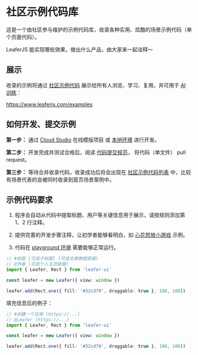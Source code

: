 # 社区示例代码库

这是一个由社区参与维护的示例代码库，收录各种实用、炫酷的场景示例代码（单个页面代码）。

LeaferJS 能实现哪些效果，做出什么产品，由大家来一起诠释～

## 展示

收录的示例将通过 [社区示例代码](https://www.leaferjs.com/examples) 展示给所有人浏览、学习、复用，并可用于 [AI 训练](https://www.leaferjs.com/ui/guide/ai.html)：

https://www.leaferjs.com/examples

## 如何开发、提交示例

**第一步：** 通过 [Cloud Studio](https://cloudstudio.net/?templateId=10064) 在线模版项目 或 [本地环境](https://www.leaferjs.com/ui/guide/runtime.html#%E6%9C%AC%E5%9C%B0%E7%8E%AF%E5%A2%83) 进行开发。

**第二步：** 开发完成并测试合格后，阅读 [代码提交规范](https://github.com/leaferjs/leafer-ui/blob/main/contributor/COMMIT_CONVENTION.md)， 将代码（单文件） pull request。

**第三步：** 等待合并收录代码，收录成功后将会出现在 [社区示例代码列表](https://www.leaferjs.com/examples/#community) 中，比较有场景代表的会被同时收录到首页场景案例中。

## 示例代码要求

1. 程序会自动从代码中提取标题、用户等关键信息用于展示，请按规则添加第 1、2 行注释。

2. 提供完善的开发步骤注释，让初学者能够看明白，如 [心花怒放小游戏](https://www.leaferjs.com/examples/#official%2Fgame%2Fbloom.ts) 示例。

3. 代码在 [playground 环境](https://www.leaferjs.com/playground/) 需要能够正常运行。

```ts
// #标题 [可选子标题] (可选文章教程链接)
// @作者 (可选个人主页链接)
import { Leafer, Rect } from 'leafer-ui'

const leafer = new Leafer({ view: window })

leafer.add(Rect.one({ fill: '#32cd79', draggable: true }, 100, 100))
```

填充信息后的例子：

```ts
// #创建一个应用 (https://...)
// @Leafer (https://...)
import { Leafer, Rect } from 'leafer-ui'

const leafer = new Leafer({ view: window })

leafer.add(Rect.one({ fill: '#32cd79', draggable: true }, 100, 100))
```
